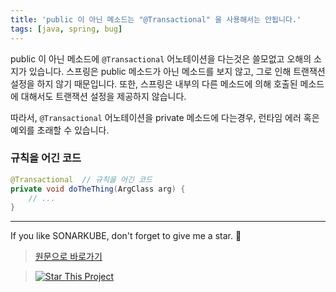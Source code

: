 ```yaml
---
title: 'public 이 아닌 메소드는 "@Transactional" 을 사용해서는 안됩니다.'
tags: [java, spring, bug]
---
```


public 이 아닌 메소드에 `@Transactional` 어노테이션을 다는것은 쓸모없고 오해의 소지가 있습니다.
스프링은 public 메소드가 아닌 메소드를 보지 않고, 그로 인해 트랜잭션 설정을 하지 않기 때문입니다.
또한, 스프링은 내부의 다른 메소드에 의해 호출된 메소드에 대해서도 트랜잭션 설정을 제공하지 않습니다.

따라서, `@Transactional` 어노테이션을 private 메소드에 다는경우, 런타임 에러 혹은 예외를 초래할 수 있습니다.

### 규칙을 어긴 코드

```java
@Transactional  // 규칙을 어긴 코드
private void doTheThing(ArgClass arg) {
    // ...
}
```

---

If you like SONARKUBE, don't forget to give me a star. :star2:

> [원문으로 바로가기](https://rules.sonarsource.com/java/tag/spring/RSPEC-2230)

> [![Star This Project](https://img.shields.io/github/stars/kantabile/sonarkube.svg?label=Stars&style=social)](https://github.com/kantabile/sonarkube)

